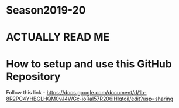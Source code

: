 # Season2019-20
# ACTUALLY READ ME


# How to setup and use this GitHub Repository
Follow this link - https://docs.google.com/document/d/1b-8R2PC4YHBGLHQM0vJ4WGc-ioRaI57R206iHIqtoiI/edit?usp=sharing
